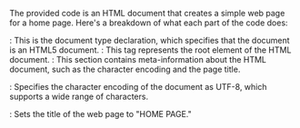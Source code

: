 
The provided code is an HTML document that creates a simple web page for a home page. Here's a breakdown of what each part of the code does:

<!DOCTYPE html>: This is the document type declaration, which specifies that the document is an HTML5 document.

<html>: This tag represents the root element of the HTML document.

<head>: This section contains meta-information about the HTML document, such as the character encoding and the page title.

<meta charset="utf-8">: Specifies the character encoding of the document as UTF-8, which supports a wide range of characters.
<title>HOME PAGE</title>: Sets the title of the web page to "HOME PAGE."
<style>: This section contains CSS (Cascading Style Sheets) code for styling the elements on the page.

body: Styles the body of the page, setting the font family, background image, size, position, margin, and padding.
.banner: Styles a banner div, setting its background color, text color, padding, and alignment.
ul: Styles an unordered list, removing default list styling, setting margin and padding to 0, and aligning text to the center.
li: Styles list items within the unordered list, making them display inline-block, setting margin, background color, padding, border radius, and a subtle box shadow.
a: Styles anchor links within list items, removing underline, setting text color, and adding a hover effect to change text color on hover.
<body>: This section contains the main content of the web page.

.banner: Creates a banner div with the title "HOME PAGE."
<ul>: Creates an unordered list of navigation items.
<li>: Creates list items for each navigation item.
<a>: Creates anchor links within list items, linking to specific sections of the page using IDs (#Profile, #Apply Leave, etc.).
Overall, the code creates a visually appealing home page with a banner at the top and a navigation menu with links to different sections of the page.

